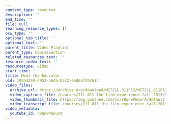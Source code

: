 ```yaml
---
content_type: resource
description: ''
end_time: ''
file: null
learning_resource_types: []
ocw_type: ''
optional_tab_title: ''
optional_text: ''
parent_title: Video Playlist
parent_type: CourseSection
related_resources_text: ''
resource_index_text: ''
resourcetype: Video
start_time: ''
title: Meet the Educator
uid: 199ad258-d952-b64a-b5c2-ead6a720c61c
video_files:
  archive_url: https://archive.org/download/MIT21L.011F13/MIT21L_011F13_Instructor_MeetTheEducator_300k.mp4
  video_captions_file: /courses/21l-011-the-film-experience-fall-2013/5e838368064256ff80f2ac4a476f8719_r8quwPWwurA.vtt
  video_thumbnail_file: https://img.youtube.com/vi/r8quwPWwurA/default.jpg
  video_transcript_file: /courses/21l-011-the-film-experience-fall-2013/1211bd3b65438dbdd32f70469f3bc1b3_r8quwPWwurA.pdf
video_metadata:
  youtube_id: r8quwPWwurA
---
```

